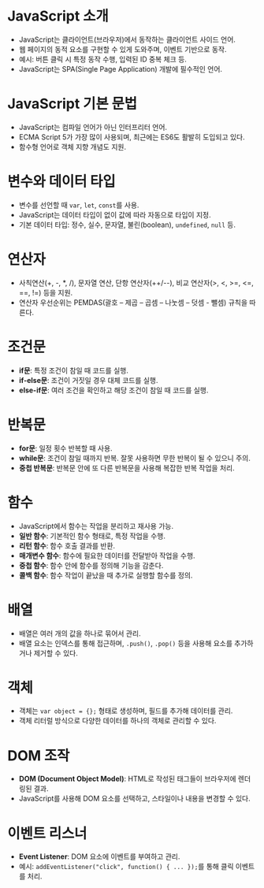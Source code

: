 # JavaScript 소개
- JavaScript는 클라이언트(브라우저)에서 동작하는 클라이언트 사이드 언어.
- 웹 페이지의 동적 요소를 구현할 수 있게 도와주며, 이벤트 기반으로 동작.
- 예시: 버튼 클릭 시 특정 동작 수행, 입력된 ID 중복 체크 등.
- JavaScript는 SPA(Single Page Application) 개발에 필수적인 언어.

# JavaScript 기본 문법
- JavaScript는 컴파일 언어가 아닌 인터프리터 언어.
- ECMA Script 5가 가장 많이 사용되며, 최근에는 ES6도 활발히 도입되고 있다.
- 함수형 언어로 객체 지향 개념도 지원.

# 변수와 데이터 타입
- 변수를 선언할 때 `var`, `let`, `const`를 사용.
- JavaScript는 데이터 타입이 없이 값에 따라 자동으로 타입이 지정.
- 기본 데이터 타입: 정수, 실수, 문자열, 불린(boolean), `undefined`, `null` 등.

# 연산자
- 사칙연산(+, -, *, /), 문자열 연산, 단항 연산자(++/--), 비교 연산자(>, <, >=, <=, ==, !=) 등을 지원.
- 연산자 우선순위는 PEMDAS(괄호 – 제곱 – 곱셈 – 나눗셈 – 덧셈 - 뺄셈) 규칙을 따른다.

# 조건문
- **if문**: 특정 조건이 참일 때 코드를 실행.
- **if-else문**: 조건이 거짓일 경우 대체 코드를 실행.
- **else-if문**: 여러 조건을 확인하고 해당 조건이 참일 때 코드를 실행.

# 반복문
- **for문**: 일정 횟수 반복할 때 사용.
- **while문**: 조건이 참일 때까지 반복. 잘못 사용하면 무한 반복이 될 수 있으니 주의.
- **중첩 반복문**: 반복문 안에 또 다른 반복문을 사용해 복잡한 반복 작업을 처리.

# 함수
- JavaScript에서 함수는 작업을 분리하고 재사용 가능.
- **일반 함수**: 기본적인 함수 형태로, 특정 작업을 수행.
- **리턴 함수**: 함수 호출 결과를 반환.
- **매개변수 함수**: 함수에 필요한 데이터를 전달받아 작업을 수행.
- **중첩 함수**: 함수 안에 함수를 정의해 기능을 감춘다.
- **콜백 함수**: 함수 작업이 끝났을 때 추가로 실행할 함수를 정의.

# 배열
- 배열은 여러 개의 값을 하나로 묶어서 관리.
- 배열 요소는 인덱스를 통해 접근하며, `.push()`, `.pop()` 등을 사용해 요소를 추가하거나 제거할 수 있다.

# 객체
- 객체는 `var object = {};` 형태로 생성하며, 필드를 추가해 데이터를 관리.
- 객체 리터럴 방식으로 다양한 데이터를 하나의 객체로 관리할 수 있다.

# DOM 조작
- **DOM (Document Object Model)**: HTML로 작성된 태그들이 브라우저에 렌더링된 결과.
- JavaScript를 사용해 DOM 요소를 선택하고, 스타일이나 내용을 변경할 수 있다.

# 이벤트 리스너
- **Event Listener**: DOM 요소에 이벤트를 부여하고 관리.
- 예시: `addEventListener("click", function() { ... });`를 통해 클릭 이벤트를 처리.
